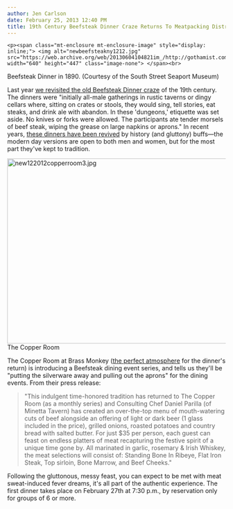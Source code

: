```yaml
---
author: Jen Carlson
date: February 25, 2013 12:40 PM
title: 19th Century Beefsteak Dinner Craze Returns To Meatpacking District
---
```



	
	
	
	<p><span class="mt-enclosure mt-enclosure-image" style="display: inline;"> <img alt="newbeefsteakny1212.jpg" src="https://web.archive.org/web/20130604104821im_/http://gothamist.com/attachments/arts_jen/newbeefsteakny1212.jpg" width="640" height="447" class="image-none"> </span><br>
<span class="photo_caption">Beefsteak Dinner in 1890. (Courtesy of the South Street Seaport Museum)</span></p>

<p>Last year <a href="https://web.archive.org/web/20130604104821/http://gothamist.com/2012/12/11/the_beefsteak_dinner_craze_of_the_1.php">we revisited the old Beefsteak Dinner craze</a> of the 19th century. The dinners were &quot;initially all-male gatherings in rustic taverns or dingy cellars where, sitting on crates or stools, they would sing, tell stories, eat steaks, and drink ale with abandon. In these &apos;dungeons,&apos; etiquette was set aside. No knives or forks were allowed. The participants ate tender morsels of beef steak, wiping the grease on large napkins or aprons.&quot;  In recent years, <a href="https://web.archive.org/web/20130604104821/http://brooklynbeefsteak.com/">these dinners have been revived</a> by history (and gluttony) buffs&#x2014;the modern day versions are open to both men and women, but for the most part they&apos;ve kept to tradition.</p>

<p><span class="mt-enclosure mt-enclosure-image" style="display: inline;"> <img alt="new122012copperroom3.jpg" src="https://web.archive.org/web/20130604104821im_/http://gothamist.com/attachments/arts_jen/new122012copperroom3.jpg" width="640" height="427" class="image-none"> </span><br>
<span class="photo_caption">The Copper Room</span></p>

<p>The Copper Room at Brass Monkey (<a href="https://web.archive.org/web/20130604104821/http://gothamist.com/2012/12/20/copper_room_now_open_at_meatpacking.php#photo-3">the perfect atmosphere</a> for the dinner&apos;s return) is introducing a Beefsteak dining event series, and tells us they&apos;ll be &quot;putting the silverware away and pulling out the aprons&quot; for the dining events. From their press release:</p>

<blockquote>&quot;This indulgent time-honored tradition has returned to The Copper Room (as a monthly series) and Consulting Chef Daniel Parilla (of Minetta Tavern) has created an over-the-top menu of mouth-watering cuts of beef alongside an offering of light or dark beer (1 glass included in the price), grilled onions, roasted potatoes and country bread with salted butter. For just $35 per person, each guest can feast on endless platters of meat recapturing the festive spirit of a unique time gone by. All marinated in garlic, rosemary &amp; Irish Whiskey, the meat selections will consist of: Standing Bone In Ribeye, Flat Iron Steak, Top sirloin, Bone Marrow, and Beef Cheeks.&quot;</blockquote>

<p>Following the gluttonous, messy feast, you can expect to be met with meat sweat-induced fever dreams, it&apos;s all part of the authentic experience. The first dinner takes place on February 27th at 7:30 p.m., by reservation only for groups of 6 or more.</p>
	
	
	
	
	
